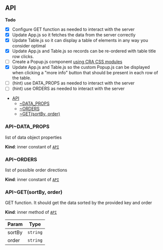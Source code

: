 <a name="module_API"></a>

## API

**Todo**

- [x] Configure GET function as needed to interact with the server
- [x] Update App.js so it fetches the data from the server correctly
- [x] Update Table.js so it can display a table of elements in any way you consider optimal
- [x] Update App.js and Table.js so records can be re-ordered with table title row clicks.
- [ ] Create a Popup.js component [using CRA CSS modules](https://create-react-app.dev/docs/adding-a-css-modules-stylesheet/)
- [x] Update App.js and Table.js so the custom Popup.js can be displayed when clicking a "more info" button that should be present in each row of the table.
- [ ] (hint) use DATA_PROPS as needed to interact with the server
- [ ] (hint) use ORDERS as needed to interact with the server

* [API](#module_API)
  - [~DATA_PROPS](#module_API..DATA_PROPS)
  - [~ORDERS](#module_API..ORDERS)
  - [~GET(sortBy, order)](#module_API..GET)

<a name="module_API..DATA_PROPS"></a>

### API~DATA_PROPS

list of data object properties

**Kind**: inner constant of [<code>API</code>](#module_API)  
<a name="module_API..ORDERS"></a>

### API~ORDERS

list of possible order directions

**Kind**: inner constant of [<code>API</code>](#module_API)  
<a name="module_API..GET"></a>

### API~GET(sortBy, order)

GET function. It should get the data sorted by the provided key and order

**Kind**: inner method of [<code>API</code>](#module_API)

| Param  | Type                |
| ------ | ------------------- |
| sortBy | <code>string</code> |
| order  | <code>string</code> |
